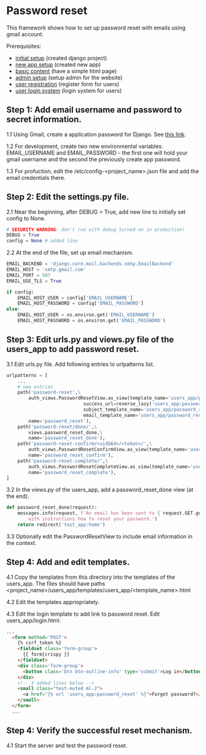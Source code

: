 # Password reset

This framework shows how to set up password reset with emails using gmail account.

Prerequisites: 

- [initial setup](../../initial_setup/) (created django project)
- [new app setup](../new_app_setup/) (created new app)
- [basic content](../basic_content/) (have a simple html page)
- [admin setup](../admin_setup/) (setup admin for the website)
- [user registration](../user_registration/) (register form for users)
- [user login system](../user_login_system/) (login system for users)


## Step 1: Add email username and password to secret information.

1.1 Using Gmail, create a application password for Django. See [this link](https://support.google.com/accounts/answer/185833?hl=en).

1.2 For development, create two new environmental variables: EMAIL_USERNAME and EMAIL_PASSWORD - the first one will hold your gmail username and the second the previously create app password.

1.3 For profuction, edit the /etc/config-<project_name>.json file and add the email credentials there.

## Step 2: Edit the settings.py file.

2.1 Near the beginning, after DEBUG = True, add new line to initially set config to None.

```python
# SECURITY WARNING: don't run with debug turned on in production!
DEBUG = True
config = None # added line
```

2.2 At the end of the file, set up email mechanism.

```python
EMAIL_BACKEND = 'django.core.mail.backends.smtp.EmailBackend'
EMAIL_HOST = 'smtp.gmail.com'
EMAIL_PORT = 587
EMAIL_USE_TLS = True

if config:
    EMAIL_HOST_USER = config['EMAIL_USERNAME']
    EMAIL_HOST_PASSWORD = config['EMAIL_PASSWORD']
else:
    EMAIL_HOST_USER = os.environ.get('EMAIL_USERNAME')
    EMAIL_HOST_PASSWORD = os.environ.get('EMAIL_PASSWORD')
```

## Step 3: Edit urls.py and views.py file of the users_app to add password reset.

3.1 Edit urls.py file. Add following entries to urlpatterns list.

```python
urlpatterns = [
    ...
    # new entries
    path('password-reset',\
        auth_views.PasswordResetView.as_view(template_name='users_app/password_reset.html',
                            success_url=reverse_lazy('users_app:password_reset_done'),
                            subject_template_name='users_app/password_reset_subject.txt'),
                            email_template_name='users_app/password_reset_email.html'),\
        name='password_reset'),
    path('password-reset/done/',\
        views.password_reset_done,\
        name='password_reset_done'),
    path('password-reset-confirm/<uidb64>/<token>/',\
        auth_views.PasswordResetConfirmView.as_view(template_name='users_app/password_reset_confirm.html'),\
        name='password_reset_confirm'),
    path('password-reset-complete/',\
        auth_views.PasswordResetCompleteView.as_view(template_name='users_app/password_reset_complete.html'),\
        name='password_reset_complete'),
]
```

3.2 In the views.py of the users_app, add a password_reset_done view (at the end).

```python
def password_reset_done(request):
    messages.info(request, f'An email has been sent to { request.GET.get("email","your email") }\
        with instructions how to reset your password.')
    return redirect('test_app:home')
```

3.3 Optionally edit the PasswordResetView to include email information in the context.

## Step 4: Add and edit templates.

4.1 Copy the templates from this directory into the templates of the users_app. The files should have paths <project_name>/users_app/templates/users_app/<template_name>.html

4.2 Edit the templates appriopriately.

4.3 Edit the login template to add link to password reset. Edit users_app/login.html:

```html
...
  <form method='POST'>
    {% csrf_token %}
    <fieldset class='form-group'>
      {{ form|crispy }}
    </fieldset>
    <div class='form-group'>
      <button class='btn btn-outline-info' type='submit'>Log in</button>
    </div>
    <!-- 3 added lines below -->
    <small class="test-muted ml-2">
      <a href="{% url 'users_app:password_reset' %}">Forgot password?</a>
    </small>
  </form>
  ...
```


## Step 4: Verify the successful reset mechanism.

4.1 Start the server and test the password reset.
